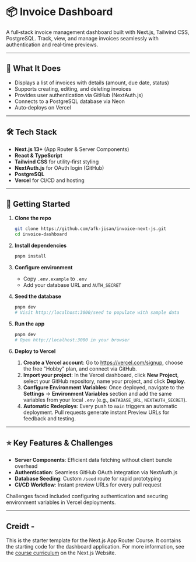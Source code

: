 # 📦 Invoice Dashboard

A full‑stack invoice management dashboard built with Next.js, Tailwind CSS, PostgreSQL. Track, view, and manage invoices seamlessly with authentication and real‑time previews.

---

## 🔎 What It Does

- Displays a list of invoices with details (amount, due date, status)  
- Supports creating, editing, and deleting invoices  
- Provides user authentication via GitHub (NextAuth.js)  
- Connects to a PostgreSQL database via Neon
- Auto‑deploys on Vercel 

---

## 🛠 Tech Stack

- **Next.js 13+** (App Router & Server Components)  
- **React & TypeScript**  
- **Tailwind CSS** for utility‑first styling  
- **NextAuth.js** for OAuth login (GitHub)  
- **PostgreSQL** 
- **Vercel** for CI/CD and hosting

---

## 🚀 Getting Started



1. **Clone the repo**
   ```bash
   git clone https://github.com/afk-jisan/invoice-next-js.git
   cd invoice-dashboard
   ```

2. **Install dependencies**
   ```bash
   pnpm install
   ```

3. **Configure environment**
   - Copy `.env.example` to `.env`  
   - Add your database URL and `AUTH_SECRET`

4. **Seed the database**
   ```bash
   pnpm dev
   # Visit http://localhost:3000/seed to populate with sample data
   ```

5. **Run the app**
   ```bash
   pnpm dev
   # Open http://localhost:3000 in your browser
   ```

6. **Deploy to Vercel**
   1. **Create a Vercel account**: Go to https://vercel.com/signup, choose the free "Hobby" plan, and connect via GitHub.
   2. **Import your project**: In the Vercel dashboard, click **New Project**, select your GitHub repository, name your project, and click **Deploy**.
   3. **Configure Environment Variables**: Once deployed, navigate to the **Settings** → **Environment Variables** section and add the same variables from your local `.env` (e.g., `DATABASE_URL`, `NEXTAUTH_SECRET`).
   4. **Automatic Redeploys**: Every push to `main` triggers an automatic deployment. Pull requests generate instant Preview URLs for feedback and testing.
---

## ⭐ Key Features & Challenges

- **Server Components**: Efficient data fetching without client bundle overhead
- **Authentication**: Seamless GitHub OAuth integration via NextAuth.js
- **Database Seeding**: Custom `/seed` route for rapid prototyping
- **CI/CD Workflow**: Instant preview URLs for every pull request

Challenges faced included configuring authentication and securing environment variables in Vercel deployments.

---


















## Creidt -

This is the starter template for the Next.js App Router Course. It contains the starting code for the dashboard application.
For more information, see the [course curriculum](https://nextjs.org/learn) on the Next.js Website.
